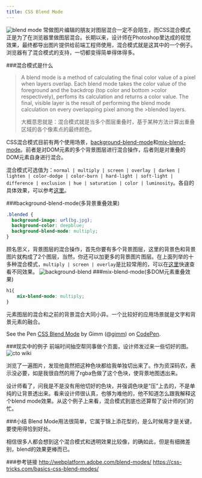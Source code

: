 ```yaml
---
title: CSS Blend Mode
---
```

![blend mode](http://webahead.oss-cn-qingdao.aliyuncs.com/images/poster/blend-mode.png)
常做图片编辑的朋友对图层混合一定不会陌生，而CSS混合模式正是为了在浏览器里做图层混合。长期以来，设计师在Photoshop里达成的视觉效果，最终都导出图片提供给前端工程师使用，混合模式就是这其中的一个例子。浏览器有了混合模式的支持，一切都变得简单得体得多。

###混合模式是什么
>A blend mode is a method of calculating the final color value of a pixel when layers overlap. Each blend mode takes the color value of the foreground and the backdrop (top color and bottom >color respectively), perfoms its calculation and returns a color value. The final, visible layer is the result of performing the blend mode calculation on every overlapping pixel among the >blended layers.
>
>大概意思就是：混合模式就是当多个图层重叠时，基于某种方法计算出重叠区域的各个像素点的最终颜色。

CSS混合模式目前有两个使用场景，[background-blend-mode](https://developer.mozilla.org/en-US/docs/Web/CSS/background-blend-mode)和[mix-blend-mode](https://developer.mozilla.org/en-US/docs/Web/CSS/mix-blend-mode)。前者是对DOM元素的多个背景图层进行混合操作，后者则是对重叠的DOM元素自身进行混合。

混合模式可选值为：`normal | multiply | screen | overlay | darken | lighten | color-dodge | color-burn | hard-light | soft-light | difference | exclusion | hue | saturation | color | luminosity`。各自的具体效果，可以参考[这里](http://www.webdesignerdepot.com/2014/07/15-css-blend-modes-that-will-supercharge-your-images/)。

###background-blend-mode(多背景重叠效果)
```css
.blended {
  background-image: url(bg.jpg);
  background-color: deepblue;
  background-blend-mode: multiply;
}
```
顾名思义，背景图层的混合操作，首先你要有多个背景图层，这里的背景色和背景图片就构成了2个图层，当然，你还可以加更多的背景图片图层。在上面列举的十多种混合模式，`multiply | screen | overlay`是比较常用的，可以在[这里](http://sarasoueidan.com/demos/css-blender/)快速查看不同效果。
![background-blend](http://webahead.oss-cn-qingdao.aliyuncs.com/images/blend-mode/background-blend.png)
###mix-blend-mode(多DOM元素重叠效果)
```css
h1{
    mix-blend-mode: multiply;
}
```
元素图层的混合和之前的背景混合大同小异。一个比较好的应用场景就是文字和背景元素的融合。
<p data-height="268" data-theme-id="0" data-slug-hash="QbNYwE" data-default-tab="result" data-user="gimm" class='codepen'>See the Pen <a href='http://codepen.io/gimm/pen/QbNYwE/'>CSS Blend Mode</a> by Gimm (<a href='http://codepen.io/gimm'>@gimm</a>) on <a href='http://codepen.io'>CodePen</a>.</p>
<script async src="//assets.codepen.io/assets/embed/ei.js"></script>

###现实中的例子
前端时间抽空帮同事做个页面，设计师发过来一些切好的图。
![cto wiki](http://webahead.oss-cn-qingdao.aliyuncs.com/images/blend-mode/cto-wiki.png)

浏览了一遍图片，发现他竟然把这种色块都给我单独切出来了。作为资深码农，表示没必要，如是我很自然的用了rgba色做了这个色块，使背景地图透出来。

设计师看了，问我是不是没有用他切好的色块，并强调色块是“压”上去的，不是单纯的让背景透出来。看来设计师很认真，也够为难他的，他不知道怎么跟我解释这个blend mode效果。从这个例子上来看，混合模式到底也还算帮了设计师的们的忙。

###小结
Blend Mode用法很简单，它属于锦上添花型的，是么时候用才是关键，要使用得恰到好处。

相信很多人都会想到这个混合模式和透明效果比较像，的确如此，但是有细微差别，blend的效果更棒而已。

###参考链接
http://webplatform.adobe.com/blend-modes/ 
https://css-tricks.com/basics-css-blend-modes/